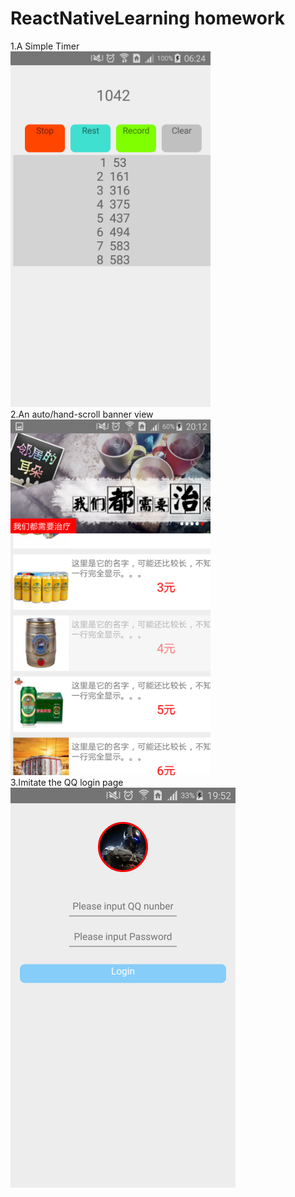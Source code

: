 # ReactNativeLearning homework

1.A Simple Timer</br>
![banner](https://raw.githubusercontent.com/chiyuelaochao/ReactNativeLearning/master/show/timer.png)</br>
2.An auto/hand-scroll banner view</br>
![banner](https://raw.githubusercontent.com/chiyuelaochao/ReactNativeLearning/master/show/banner-listview.png)</br>
3.Imitate the QQ login page</br>
![login](https://raw.githubusercontent.com/chiyuelaochao/ReactNativeLearning/master/show/login.png)</br>

